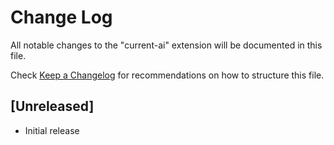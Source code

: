 # Change Log

All notable changes to the "current-ai" extension will be documented in this file.

Check [Keep a Changelog](http://keepachangelog.com/) for recommendations on how to structure this file.

## [Unreleased]

- Initial release